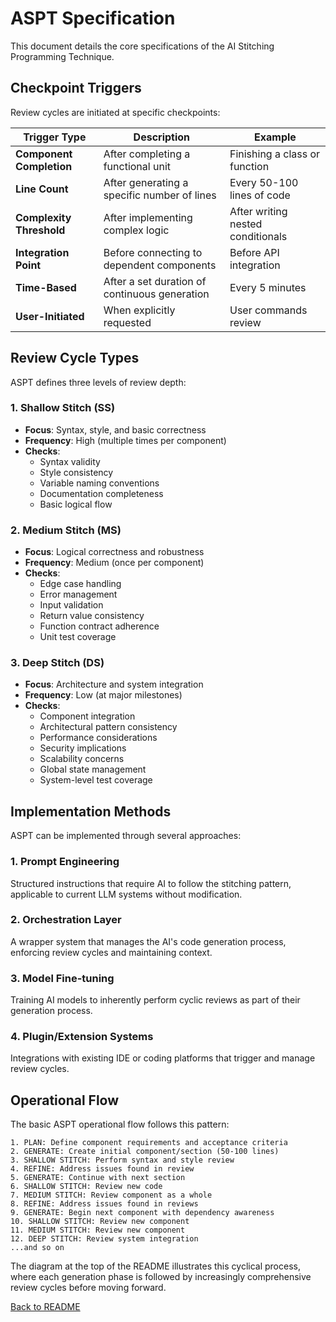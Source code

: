 # ASPT Specification

This document details the core specifications of the AI Stitching Programming Technique.

## Checkpoint Triggers

Review cycles are initiated at specific checkpoints:

| Trigger Type | Description | Example |
|--------------|-------------|---------|
| **Component Completion** | After completing a functional unit | Finishing a class or function |
| **Line Count** | After generating a specific number of lines | Every 50-100 lines of code |
| **Complexity Threshold** | After implementing complex logic | After writing nested conditionals |
| **Integration Point** | Before connecting to dependent components | Before API integration |
| **Time-Based** | After a set duration of continuous generation | Every 5 minutes |
| **User-Initiated** | When explicitly requested | User commands review |

## Review Cycle Types

ASPT defines three levels of review depth:

### 1. Shallow Stitch (SS)
- **Focus**: Syntax, style, and basic correctness
- **Frequency**: High (multiple times per component)
- **Checks**:
  - Syntax validity
  - Style consistency
  - Variable naming conventions
  - Documentation completeness
  - Basic logical flow

### 2. Medium Stitch (MS)
- **Focus**: Logical correctness and robustness
- **Frequency**: Medium (once per component)
- **Checks**:
  - Edge case handling
  - Error management
  - Input validation
  - Return value consistency
  - Function contract adherence
  - Unit test coverage

### 3. Deep Stitch (DS)
- **Focus**: Architecture and system integration
- **Frequency**: Low (at major milestones)
- **Checks**:
  - Component integration
  - Architectural pattern consistency
  - Performance considerations
  - Security implications
  - Scalability concerns
  - Global state management
  - System-level test coverage

## Implementation Methods

ASPT can be implemented through several approaches:

### 1. Prompt Engineering
Structured instructions that require AI to follow the stitching pattern, applicable to current LLM systems without modification.

### 2. Orchestration Layer
A wrapper system that manages the AI's code generation process, enforcing review cycles and maintaining context.

### 3. Model Fine-tuning
Training AI models to inherently perform cyclic reviews as part of their generation process.

### 4. Plugin/Extension Systems
Integrations with existing IDE or coding platforms that trigger and manage review cycles.

## Operational Flow

The basic ASPT operational flow follows this pattern:

```
1. PLAN: Define component requirements and acceptance criteria
2. GENERATE: Create initial component/section (50-100 lines)
3. SHALLOW STITCH: Perform syntax and style review
4. REFINE: Address issues found in review
5. GENERATE: Continue with next section
6. SHALLOW STITCH: Review new code
7. MEDIUM STITCH: Review component as a whole
8. REFINE: Address issues found in reviews
9. GENERATE: Begin next component with dependency awareness
10. SHALLOW STITCH: Review new component
11. MEDIUM STITCH: Review new component
12. DEEP STITCH: Review system integration
...and so on
```

The diagram at the top of the README illustrates this cyclical process, where each generation phase is followed by increasingly comprehensive review cycles before moving forward.

[Back to README](../README.md)
